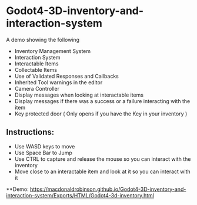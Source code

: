 # Godot4-3D-inventory-and-interaction-system

A demo showing the following
- Inventory Management System
- Interaction System
- Interactable Items
- Collectable Items
- Use of Validated Responses and Callbacks
- Inherited Tool warnings in the editor
- Camera Controller
- Display messages when looking at interactable items
- Display messages if there was a success or a failure interacting with the item
- Key protected door ( Only opens if you have the Key in your inventory )

## Instructions:
- Use WASD keys to move
- Use Space Bar to Jump
- Use CTRL to capture and release the mouse so you can interact with the inventory
- Move close to an interactable item and look at it so you can interact with it

**Demo: https://macdonaldrobinson.github.io/Godot4-3D-inventory-and-interaction-system/Exports/HTML/Godot4-3d-inventory.html
